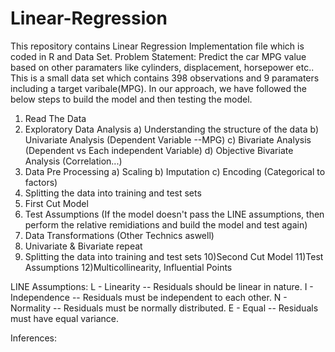 # Linear-Regression
This repository contains Linear Regression Implementation file which is coded in R and Data Set.
Problem Statement: Predict the car MPG value based on other paramaters like cylinders, displacement, horsepower etc.. 
This is a small data set which contains 398 observations and 9 paramaters including a target varibale(MPG).
In our approach, we have followed the below steps to build the model and then testing the model.
1) Read The Data 
2) Exploratory Data Analysis
	   a) Understanding the structure of the data
	   b) Univariate Analysis (Dependent Variable --MPG)
	   c) Bivariate Analysis (Dependent vs Each independent Variable)
	   d) Objective Bivariate Analysis (Correlation...)
3) Data Pre Processing
	   a) Scaling
	   b) Imputation
	   c) Encoding (Categorical to factors)
4) Splitting the data into training and test sets
5) First Cut Model
6) Test Assumptions (If the model doesn't pass the LINE assumptions, then perform the relative remidiations and build the model and test again) 
7) Data Transformations (Other Technics aswell)
8) Univariate & Bivariate repeat
9) Splitting the data into training and test sets 
10)Second Cut Model
11)Test Assumptions
12)Multicollinearity, Influential Points


LINE Assumptions:
L - Linearity -- Residuals should be linear in nature.
I - Independence -- Residuals must be independent to each other.
N - Normality -- Residuals must be normally distributed.
E - Equal -- Residuals must have equal variance.

Inferences:
